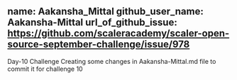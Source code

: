 ---
---
name: Aakansha_Mittal
github_user_name: Aakansha-Mittal
url_of_github_issue: https://github.com/scaleracademy/scaler-open-source-september-challenge/issue/978
--
Day-10 Challenge
Creating some changes in Aakansha-Mittal.md file to commit it for challenge 10

